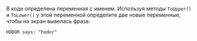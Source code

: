 
В коде определена переменная с именем. Используя методы `ToUpper()` и `ToLower()` у этой переменной определите две новые переменные, чтобы на экран вывелась фраза:

```text
HODOR says: "hodor"
```
